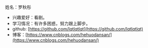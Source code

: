 姓名：罗秋彤
- 兴趣爱好：看剧。
- 学习情况：有许多困惑，努力跟上脚步。
- github: [https://github.com/lqtlqtlqt](https://github.com/lqtlqtlqt)
- 博客：[https://www.cnblogs.com/hehuodansan/](https://www.cnblogs.com/hehuodansan/)
